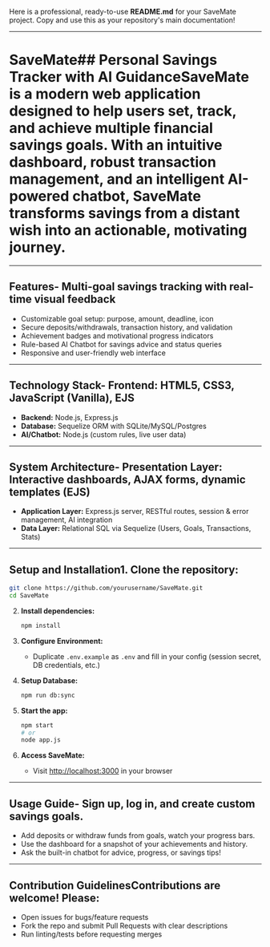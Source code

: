 Here is a professional, ready-to-use **README.md** for your SaveMate project. Copy and use this as your repository's main documentation!

***

# SaveMate## Personal Savings Tracker with AI GuidanceSaveMate is a modern web application designed to help users set, track, and achieve multiple financial savings goals. With an intuitive dashboard, robust transaction management, and an intelligent AI-powered chatbot, SaveMate transforms savings from a distant wish into an actionable, motivating journey.

***

## Features- Multi-goal savings tracking with real-time visual feedback
- Customizable goal setup: purpose, amount, deadline, icon
- Secure deposits/withdrawals, transaction history, and validation
- Achievement badges and motivational progress indicators
- Rule-based AI Chatbot for savings advice and status queries
- Responsive and user-friendly web interface

***

## Technology Stack- **Frontend:** HTML5, CSS3, JavaScript (Vanilla), EJS
- **Backend:** Node.js, Express.js
- **Database:** Sequelize ORM with SQLite/MySQL/Postgres
- **AI/Chatbot:** Node.js (custom rules, live user data)

***

## System Architecture- **Presentation Layer:** Interactive dashboards, AJAX forms, dynamic templates (EJS)
- **Application Layer:** Express.js server, RESTful routes, session & error management, AI integration
- **Data Layer:** Relational SQL via Sequelize (Users, Goals, Transactions, Stats)

***

## Setup and Installation1. **Clone the repository:**
   ```bash
   git clone https://github.com/yourusername/SaveMate.git
   cd SaveMate
   ```

2. **Install dependencies:**
   ```bash
   npm install
   ```

3. **Configure Environment:**
   - Duplicate `.env.example` as `.env` and fill in your config (session secret, DB credentials, etc.)

4. **Setup Database:**
   ```bash
   npm run db:sync
   ```

5. **Start the app:**
   ```bash
   npm start
   # or
   node app.js
   ```

6. **Access SaveMate:**
   - Visit [http://localhost:3000](http://localhost:3000) in your browser

***

## Usage Guide- Sign up, log in, and create custom savings goals.
- Add deposits or withdraw funds from goals, watch your progress bars.
- Use the dashboard for a snapshot of your achievements and history.
- Ask the built-in chatbot for advice, progress, or savings tips!

***

## Contribution GuidelinesContributions are welcome! Please:
- Open issues for bugs/feature requests
- Fork the repo and submit Pull Requests with clear descriptions
- Run linting/tests before requesting merges


